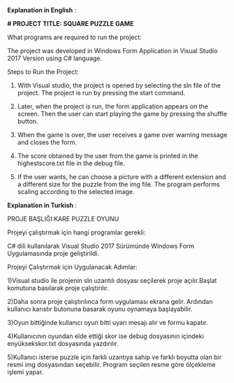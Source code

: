 
**Explanation in English** : 

**# PROJECT TITLE: SQUARE PUZZLE GAME**

What programs are required to run the project:

The project was developed in Windows Form Application in Visual Studio 2017 Version using C# language.

Steps to Run the Project:

1) With Visual studio, the project is opened by selecting the sln file of the project. The project is run by pressing the start command.

2) Later, when the project is run, the form application appears on the screen.
Then the user can start playing the game by pressing the shuffle button.

3) When the game is over, the user receives a game over warning message and closes the form.

4) The score obtained by the user from the game is printed in the highestscore.txt file in the debug file.

5) If the user wants, he can choose a picture with a different extension and a different size for the puzzle from the img file.
The program performs scaling according to the selected image.

**Explanation in Turkish** :

PROJE BAŞLIĞI:KARE PUZZLE OYUNU

Projeyi çalıştırmak için hangi programlar gerekli:

C# dili kullanılarak Visual Studio 2017 Sürümünde Windows Form Uygulamasında proje geliştirildi.

Projeyi Çalıştırmak için Uygulanacak Adımlar:

1)Visual studio ile projenin sln uzantılı dosyası seçilerek proje açılır.Başlat komutuna basılarak proje çalıştırılır.

2)Daha sonra proje çalıştırılınca form uygulaması ekrana gelir.
Ardından kullanıcı karıstır butonuna basarak oyunu oynamaya başlayabilir.

3)Oyun bittiğinde kullanıcı oyun bitti uyarı mesajı alır ve formu kapatır.

4)Kullanıcının oyundan elde ettiği skor ise debug dosyasının içindeki enyüksekskor.txt dosyasında yazdırılır.

5)Kullanıcı isterse puzzle için farklı uzantıya sahip ve farklı boyutta olan bir resmi img dosyasından seçebilir.
Program seçilen resme göre ölçekleme işlemi yapar.
